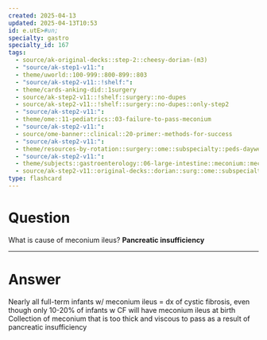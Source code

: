 ```yaml
---
created: 2025-04-13
updated: 2025-04-13T10:53
id: e.utE>#un;
specialty: gastro
specialty_id: 167
tags:
  - source/ak-original-decks::step-2::cheesy-dorian-(m3)
  - "source/ak-step1-v11:": 
  - theme/uworld::100-999::800-899::803
  - "source/ak-step2-v11::!shelf:": 
  - theme/cards-anking-did::1surgery
  - source/ak-step2-v11::!shelf::surgery::no-dupes
  - source/ak-step2-v11::!shelf::surgery::no-dupes::only-step2
  - "source/ak-step2-v11:": 
  - theme/ome::11-pediatrics::03-failure-to-pass-meconium
  - "source/ak-step2-v11:": 
  - source/ome-banner::clinical::20-primer:-methods-for-success
  - "source/ak-step2-v11:": 
  - theme/resources-by-rotation::surgery::ome::subspecialty::peds-dayweekmonth
  - "source/ak-step2-v11:": 
  - theme/subjects::gastroenterology::06-large-intestine::meconium::meconium-ileus
  - source/ak-step2-v11::original-decks::dorian::surg::ome::subspecialty::peds-dayweekmonth"
type: flashcard
---
```


# Question
What is cause of meconium ileus?   **Pancreatic insufficiency**

---

# Answer
Nearly all full-term infants w/ meconium ileus = dx of cystic fibrosis, even though only 10-20% of infants w CF will have meconium ileus at birth    Collection of meconium that is too thick and viscous to pass as a result of pancreatic insufficiency